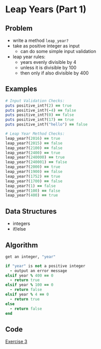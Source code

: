 # Leap Years (Part 1)

## Problem

- write a method `leap_year?`
- take as positive integer as input
  - can do some simple input validation
- leap year rules:
  - years evenly divisible by 4
  - unless it is divisible by 100
  - then only if also divisible by 400

## Examples

```ruby
# Input Validation Checks:
puts positive_int?(2) == true
puts positive_int?(-4) == false
puts positive_int?(0) == false
puts positive_int?(17) == true
puts positive_int?("hello") == false

# Leap Year Method Checks:
leap_year?(2016) == true
leap_year?(2015) == false
leap_year?(2100) == false
leap_year?(2400) == true
leap_year?(240000) == true
leap_year?(240001) == false
leap_year?(2000) == true
leap_year?(1900) == false
leap_year?(1752) == true
leap_year?(1700) == false
leap_year?(1) == false
leap_year?(100) == false
leap_year?(400) == true
```

## Data Structures

- integers
- if/else

## Algorithm
```ruby
get an integer, "year"

if "year" is not a positive integer
  - output an error message
elsif year % 400 == 0 
  - return true
elsif year % 100 == 0
  - return false
elsif year % 4 == 0
  - return true
else
  - return false
end

```
## Code
[Exercise 3](/exercise_3.rb)